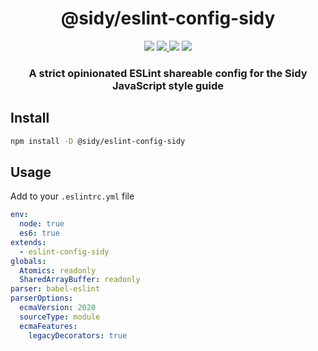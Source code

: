 <h1 align=center>@sidy/eslint-config-sidy</h1>
<p align=center>
  <img src="https://img.shields.io/github/license/usidy/eslint-config-sidy.svg?style=for-the-badge" />
  <a href="https://www.npmjs.com/package/@sidy/eslint-config-sidy">
    <img src="https://img.shields.io/npm/v/@sidy/eslint-config-sidy.svg?logo=npm&style=for-the-badge" />
  </a>
  <img src="https://img.shields.io/npm/dw/@sidy/eslint-config-sidy?logo=npm&style=for-the-badge" />
  <img src="https://img.shields.io/github/workflow/status/usidy/eslint-config-sidy/CI?logo=Github&style=for-the-badge" />
</p>

<h3 align=center>A strict opinionated ESLint shareable config for the Sidy JavaScript style guide</h3>

## Install

```sh
npm install -D @sidy/eslint-config-sidy
```

## Usage

Add to your `.eslintrc.yml` file

```yml
env:
  node: true
  es6: true
extends:
  - eslint-config-sidy
globals:
  Atomics: readonly
  SharedArrayBuffer: readonly
parser: babel-eslint
parserOptions:
  ecmaVersion: 2020
  sourceType: module
  ecmaFeatures:
    legacyDecorators: true
```